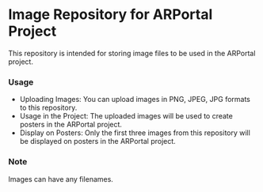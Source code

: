 # Image Repository for ARPortal Project
This repository is intended for storing image files to be used in the ARPortal project.

### Usage
- Uploading Images: You can upload images in PNG, JPEG, JPG formats to this repository.
- Usage in the Project: The uploaded images will be used to create posters in the ARPortal project.
- Display on Posters: Only the first three images from this repository will be displayed on posters in the ARPortal project.

### Note
Images can have any filenames.